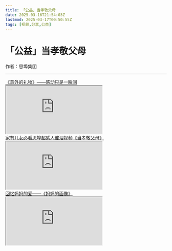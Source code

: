 ```yaml
---
title: 「公益」当孝敬父母
date: 2025-03-16T21:54:03Z
lastmod: 2025-03-17T00:50:55Z
tags: [视频,分享,公益]
---
```


# 「公益」当孝敬父母

作者：思埠集团

---

<div>
<div>
<a href="http://www.sibu.cn/video/gongyi/3553.html" target="_blank">《意外的礼物》——感动只是一瞬间</a>
</div>
<iframe src="https://v.qq.com/txp/iframe/player.html?vid=x03653yg0o4" allowfullscreen="true"></iframe>
<br>
<div>
<a href="http://www.sibu.cn/video/gongyi/3668.html" target="_blank">家有儿女必看思埠超感人催泪视频《当孝敬父母》</a>
</div>
<iframe src="https://v.qq.com/txp/iframe/player.html?vid=s0367tyfraj" allowfullscreen="true"></iframe>
<br>
<div>
<a href="http://www.sibu.cn/video/gongyi/3674.html" target="_blank">回忆妈妈的爱——《妈妈的画像》</a>
</div>
<iframe src="https://v.qq.com/txp/iframe/player.html?vid=r036574728t" allowfullscreen="true"></iframe>
</div>

‍
